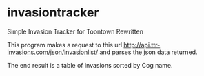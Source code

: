 # invasiontracker
Simple Invasion Tracker for Toontown Rewritten


This program makes a request to this url http://api.ttr-invasions.com/json/invasionlist/ and parses the json data returned.

The end result is a table of invasions sorted by Cog name.
